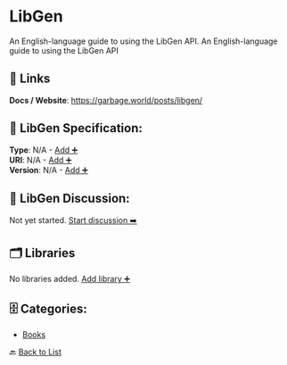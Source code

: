 # LibGen

An English-language guide to using the LibGen API.  An English-language guide to using the LibGen API

##  🔗 Links
**Docs / Website**: https://garbage.world/posts/libgen/

## 🧬 LibGen Specification:
**Type**: N/A - [Add ➕](https://github.com/apis-list/apis-list/edit/main/apis.yaml#11274)  
**URI**: N/A - [Add ➕](https://github.com/apis-list/apis-list/edit/main/apis.yaml#11274)  
**Version**: N/A - [Add ➕](https://github.com/apis-list/apis-list/edit/main/apis.yaml#11274)

## 💬 LibGen Discussion:
Not yet started. [Start discussion ➡️](https://github.com/apis-list/apis-list/discussions/new)

## 🗂️ Libraries

No libraries added. [Add library ➕](https://github.com/apis-list/apis-list/edit/main/apis.yaml#11274)    


## 🗄️ Categories:
- [Books](https://github.com/apis-list/apis-list#books-)

🔙  [Back to List](https://github.com/apis-list/apis-list)
